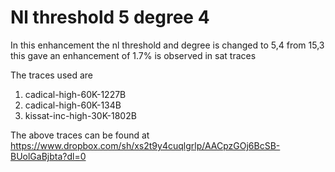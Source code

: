 # Nl threshold 5 degree 4
In this enhancement the nl threshold and degree is changed to 5,4 from 15,3 this gave an enhancement of 1.7% is observed in sat traces

The traces used are 

1. cadical-high-60K-1227B
2. cadical-high-60K-134B
3. kissat-inc-high-30K-1802B

The above traces can be found at https://www.dropbox.com/sh/xs2t9y4cuqlgrlp/AACpzGOj6BcSB-BUolGaBjbta?dl=0
